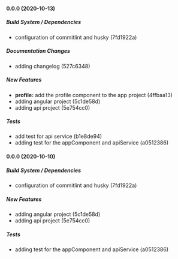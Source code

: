#### 0.0.0 (2020-10-13)

##### Build System / Dependencies

*  configuration of commitlint and husky (7fd1922a)

##### Documentation Changes

*  adding changelog (527c6348)

##### New Features

* **profile:**  add the profile component to the app project (4ffbaa13)
*  adding angular project (5c1de58d)
*  adding api project (5e754cc0)

##### Tests

*  add test for api service (b1e8de94)
*  adding test for the appComponent and apiService (a0512386)

#### 0.0.0 (2020-10-10)

##### Build System / Dependencies

- configuration of commitlint and husky (7fd1922a)

##### New Features

- adding angular project (5c1de58d)
- adding api project (5e754cc0)

##### Tests

- adding test for the appComponent and apiService (a0512386)
